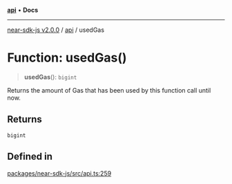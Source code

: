 [**api**](../README.md) • **Docs**

***

[near-sdk-js v2.0.0](../../packages.md) / [api](../README.md) / usedGas

# Function: usedGas()

> **usedGas**(): `bigint`

Returns the amount of Gas that has been used by this function call until now.

## Returns

`bigint`

## Defined in

[packages/near-sdk-js/src/api.ts:259](https://github.com/LimeChain/near-sdk-js/blob/7f4c32d152c77ff1750b2fd1709e062f4bbc3e1e/packages/near-sdk-js/src/api.ts#L259)
